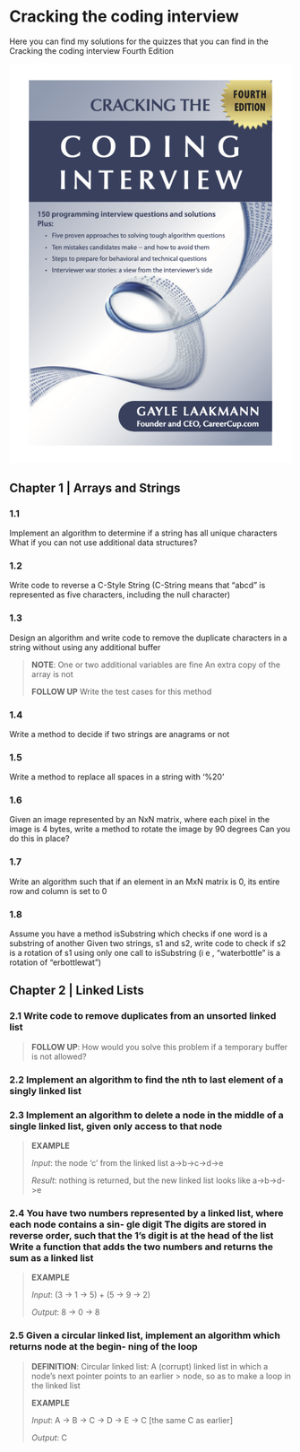 # Cracking the coding interview

Here you can find my solutions for the quizzes that you can find in the Cracking the coding interview Fourth Edition

![alt text](cover-book.png "Cracking the coding interview")

## Chapter 1 | Arrays and Strings

### 1.1

Implement an algorithm to determine if a string has all unique characters What if you can not use additional data structures?

### 1.2

Write code to reverse a C-Style String (C-String means that “abcd” is represented as five characters, including the null character)

### 1.3

Design an algorithm and write code to remove the duplicate characters in a string without using any additional buffer

> **NOTE**: One or two additional variables are fine An extra copy of the array is not
> 
> **FOLLOW UP**
> Write the test cases for this method

### 1.4

Write a method to decide if two strings are anagrams or not

### 1.5

Write a method to replace all spaces in a string with ‘%20’ 

### 1.6

Given an image represented by an NxN matrix, where each pixel in the image is 4 bytes, write a method to rotate the image by 90 degrees Can you do this in place?

### 1.7

Write an algorithm such that if an element in an MxN matrix is 0, its entire row and column is set to 0

### 1.8

Assume you have a method isSubstring which checks if one word is a substring of another Given two strings, s1 and s2, write code to check if s2 is a rotation of s1 using only one call to isSubstring (i e , “waterbottle” is a rotation of “erbottlewat”)

## Chapter 2 | Linked Lists

### 2.1 Write code to remove duplicates from an unsorted linked list

> **FOLLOW UP**: How would you solve this problem if a temporary buffer is not allowed?

### 2.2 Implement an algorithm to find the nth to last element of a singly linked list 

### 2.3 Implement an algorithm to delete a node in the middle of a single linked list, given only access to that node

> **EXAMPLE**
>
> *Input*: the node ‘c’ from the linked list a->b->c->d->e
>
> *Result*: nothing is returned, but the new linked list looks like a->b->d->e

### 2.4 You have two numbers represented by a linked list, where each node contains a sin- gle digit The digits are stored in reverse order, such that the 1’s digit is at the head of the list Write a function that adds the two numbers and returns the sum as a linked list

> **EXAMPLE**
>
> *Input*: (3 -> 1 -> 5) + (5 -> 9 -> 2)
>
> *Output*: 8 -> 0 -> 8

### 2.5 Given a circular linked list, implement an algorithm which returns node at the begin- ning of the loop

> **DEFINITION**: Circular linked list: A (corrupt) linked list in which a node’s next pointer points to an earlier > node, so as to make a loop in the linked list
> 
> **EXAMPLE**
>
> *Input*: A -> B -> C -> D -> E -> C [the same C as earlier]
>
> *Output*: C